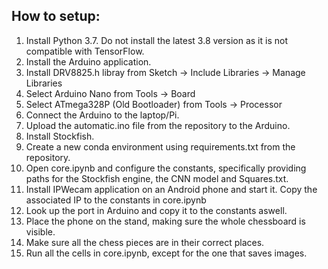 ## How to setup:
1. Install Python 3.7. Do not install the latest 3.8 version as it is not compatible with TensorFlow. 
1. Install the Arduino application.
1. Install DRV8825.h libray from Sketch -> Include Libraries -> Manage Libraries
1. Select Arduino Nano from Tools -> Board
1. Select ATmega328P (Old Bootloader) from Tools -> Processor
1. Connect the Arduino to the laptop/Pi.
1. Upload the automatic.ino file from the repository to the Arduino.
1. Install Stockfish.
1. Create a new conda environment using requirements.txt from the repository.
1. Open core.ipynb and configure the constants, specifically providing paths for the Stockfish engine, the CNN model and Squares.txt.
1. Install IPWecam application on an Android phone and start it. Copy the associated IP to the constants in core.ipynb
1. Look up the port in Arduino and copy it to the constants aswell. 
1. Place the phone on the stand, making sure the whole chessboard is visible.
1. Make sure all the chess pieces are in their correct places.
1. Run all the cells in core.ipynb, except for the one that saves images.



